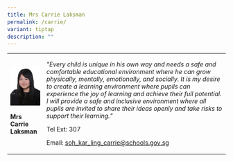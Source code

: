 ```yaml
---
title: Mrs Carrie Laksman
permalink: /carrie/
variant: tiptap
description: ""
---
```

<table>
<tbody>
<tr>
<td rowspan="1" colspan="1">
<div class="isomer-image-wrapper">
<img style="width:100%;" height="auto" width="100%" src="/images/sci8.jpg">
</div>
<p><strong>Mrs Carrie Laksman</strong>
</p>
</td>
<td rowspan="1" colspan="1">
<p><em>"Every child is unique in his own way and needs a safe and comfortable educational environment where he can grow physically, mentally, emotionally, and socially. It is my desire to create a learning environment where pupils can experience the joy of learning and achieve their full potential. I will provide a safe and inclusive environment where all pupils are invited to share their ideas openly and take risks to support their learning."</em>
</p>
<p>Tel Ext: 307</p>
<p>Email:&nbsp;<a href="mailto:soh_kar_ling_carrie@schools.gov.sg" rel="noopener noreferrer nofollow" target="_blank">soh_kar_ling_carrie@schools.gov.sg</a>
</p>
</td>
</tr>
</tbody>
</table>
<p></p>